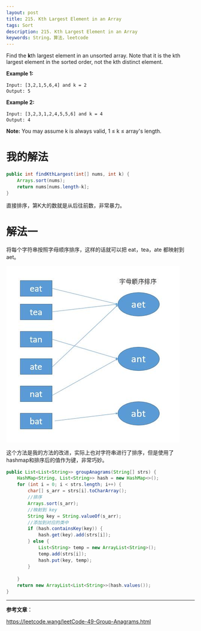 ```yaml
---
layout: post
title: 215. Kth Largest Element in an Array
tags: Sort
description: 215. Kth Largest Element in an Array
keywords: String，算法，leetcode
---
```


Find the **k**th largest element in an unsorted array. Note that it is the kth largest element in the sorted order, not the kth distinct element.

**Example 1:**

```
Input: [3,2,1,5,6,4] and k = 2
Output: 5
```

**Example 2:**

```
Input: [3,2,3,1,2,4,5,5,6] and k = 4
Output: 4
```

**Note:**
You may assume k is always valid, 1 ≤ k ≤ array's length.

# 我的解法

```java
public int findKthLargest(int[] nums, int k) {
	Arrays.sort(nums);
	return nums[nums.length-k];    
}
```

直接排序，第K大的数就是从后往前数，非常暴力。

# 解法一

将每个字符串按照字母顺序排序，这样的话就可以把 eat，tea，ate 都映射到 aet。

![49_1](/images/posts/leetcode/49_1.jpg)

这个方法是我的方法的改进，实际上也对字符串进行了排序，但是使用了hashmap和排序后的值作为键，非常巧妙。

```java
public List<List<String>> groupAnagrams(String[] strs) {
    HashMap<String, List<String>> hash = new HashMap<>();
    for (int i = 0; i < strs.length; i++) {
        char[] s_arr = strs[i].toCharArray();
        //排序
        Arrays.sort(s_arr);
        //映射到 key
        String key = String.valueOf(s_arr); 
        //添加到对应的类中
        if (hash.containsKey(key)) {
            hash.get(key).add(strs[i]);
        } else {
            List<String> temp = new ArrayList<String>();
            temp.add(strs[i]);
            hash.put(key, temp);
        }

    }
    return new ArrayList<List<String>>(hash.values()); 
}

```

------

**参考文章**：

https://leetcode.wang/leetCode-49-Group-Anagrams.html